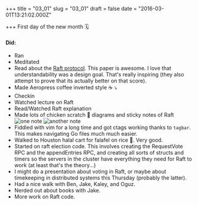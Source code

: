 
+++
title = "03_01"
slug = "03_01"
draft = false
date = "2016-03-01T13:21:02.000Z"

+++
First day of the new month 🗓
#### Did:
- Ran
- Meditated
- Read about the [Raft protocol](https://pdos.csail.mit.edu/6.824/papers/raft-extended.pdf). This paper is awesome. I love that understandability was a design goal. That's really inspiring (they also attempt to prove that its actually better on that score).
- Made Aeropress coffee inverted style ☕️ ⤵
- Checkin
- Watched lecture on Raft
- Read/Watched Raft explanation
- Made lots of chicken scratch 🐔 diagrams and sticky notes of Raft
![one note](http://ghst.s3.amazonaws.com/raft2.jpg)
![another note](http://ghst.s3.amazonaws.com/raft1.jpg)
- Fiddled with vim for a long time and got ctags working thanks to `tagbar`. This makes navigating Go files much much easier.
- Walked to Houston halal cart for falafel on rice 🍚. Very good.
- Started on raft election code. This involves creating the RequestVote RPC and the appendEntries RPC, and creating all sorts of structs and timers so the servers in the cluster have everything they need for Raft to work (at least that's the theory...)
- I might do a presentation about voting in Raft, or maybe about timekeeping in distributed systems this Thursday (probably the latter).
- Had a nice walk with Ben, Jake, Kaley, and Oguz.
- Nerded out about books with Jake.
- More work on Raft code.
